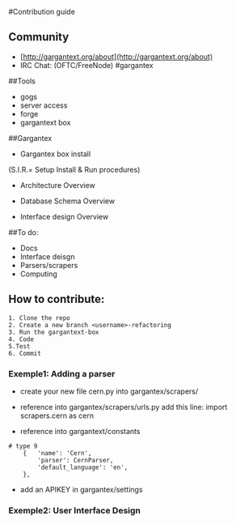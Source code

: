 #Contribution guide

## Community
* [http://gargantext.org/about](http://gargantext.org/about)
* IRC Chat: (OFTC/FreeNode) #gargantex

##Tools
* gogs
* server access
* forge
* gargantext box

##Gargantex
* Gargantex box install

(S.I.R.= Setup Install & Run procedures)

* Architecture Overview


* Database Schema Overview

* Interface design Overview

##To do:
* Docs
* Interface deisgn
* Parsers/scrapers
* Computing

## How to contribute:
    1. Clone the repo
    2. Create a new branch <username>-refactoring
    3. Run the gargantext-box
    4. Code
    5.Test
    6. Commit

### Exemple1: Adding a parser
* create your new file cern.py into gargantex/scrapers/

* reference into gargantex/scrapers/urls.py
add this line:
import scrapers.cern  as cern

* reference into gargantext/constants
```
# type 9
    {   'name': 'Cern',
        'parser': CernParser,
        'default_language': 'en',
    },
```
* add an APIKEY in gargantex/settings


### Exemple2: User Interface Design
